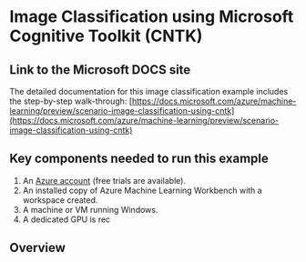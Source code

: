 # Image Classification using Microsoft Cognitive Toolkit (CNTK)


## Link to the Microsoft DOCS site

The detailed documentation for this image classification example includes the step-by-step walk-through:
[https://docs.microsoft.com/azure/machine-learning/preview/scenario-image-classification-using-cntk](https://docs.microsoft.com/azure/machine-learning/preview/scenario-image-classification-using-cntk)

## Key components needed to run this example

1. An [Azure account](https://azure.microsoft.com/free/) (free trials are available).
2. An installed copy of Azure Machine Learning Workbench with a workspace created.
3. A machine or VM running Windows.
4. A dedicated GPU is rec

## Overview


